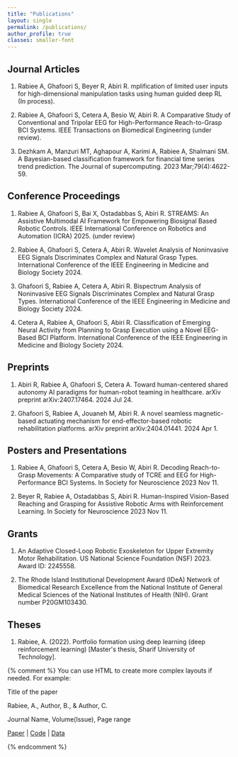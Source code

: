 ```yaml
---
title: "Publications"
layout: single
permalink: /publications/
author_profile: true
classes: smaller-font
---
```


## Journal Articles

1. Rabiee A, Ghafoori S, Beyer R, Abiri R. mplification of limited user inputs for high-dimensional manipulation tasks using human guided deep RL (In process).

2. Rabiee A, Ghafoori S, Cetera A, Besio W, Abiri R. A Comparative Study of Conventional and Tripolar EEG for High-Performance Reach-to-Grasp BCI Systems. IEEE Transactions on Biomedical Engineering (under review). 

3. Dezhkam A, Manzuri MT, Aghapour A, Karimi A, Rabiee A, Shalmani SM. A Bayesian-based classification framework for financial time series trend prediction. The Journal of supercomputing. 2023 Mar;79(4):4622-59.

## Conference Proceedings

1. Rabiee A, Ghafoori S, Bai X, Ostadabbas S, Abiri R. STREAMS: An Assistive Multimodal AI Framework for Empowering
Biosignal Based Robotic Controls. IEEE International Conference on Robotics and Automation (ICRA) 2025. (under review)

2. Rabiee A, Ghafoori S, Cetera A, Abiri R. Wavelet Analysis of Noninvasive EEG Signals Discriminates Complex and Natural Grasp Types. International Conference of the IEEE Engineering in Medicine and Biology Society 2024.

3. Ghafoori S, Rabiee A, Cetera A, Abiri R. Bispectrum Analysis of Noninvasive EEG Signals Discriminates Complex and Natural Grasp Types. International Conference of the IEEE Engineering in Medicine and Biology Society 2024.

4. Cetera A, Rabiee A, Ghafoori S, Abiri R. Classification of Emerging Neural Activity from Planning to Grasp Execution using a Novel EEG-Based BCI Platform. International Conference of the IEEE Engineering in Medicine and Biology Society 2024.

## Preprints

1. Abiri R, Rabiee A, Ghafoori S, Cetera A. Toward human-centered shared autonomy AI paradigms for human-robot teaming in healthcare. arXiv preprint arXiv:2407.17464. 2024 Jul 24.

2. Ghafoori S, Rabiee A, Jouaneh M, Abiri R. A novel seamless magnetic-based actuating mechanism for end-effector-based robotic rehabilitation platforms. arXiv preprint arXiv:2404.01441. 2024 Apr 1. 

## Posters and Presentations

1. Rabiee A, Ghafoori S, Cetera A, Besio W, Abiri R. Decoding Reach-to-Grasp Movements: A Comparative study of TCRE and EEG for High-Performance BCI Systems. In Society for Neuroscience 2023 Nov 11.

2. Beyer R, Rabiee A, Ostadabbas S, Abiri R. Human-Inspired Vision-Based Reaching and Grasping for Assistive Robotic Arms with Reinforcement Learning. In Society for Neuroscience 2023 Nov 11.

## Grants

1. An Adaptive Closed-Loop Robotic Exoskeleton for Upper Extremity Motor Rehabilitation. US National Science Foundation (NSF) 2023. Award ID: 2245558.

2. The Rhode Island Institutional Development Award (IDeA) Network of Biomedical Research Excellence from the National Institute of General Medical Sciences of the National Institutes of Health (NIH). Grant number P20GM103430.

## Theses

1. Rabiee, A. (2022). Portfolio formation using deep learning (deep reinforcement learning) [Master's thesis, Sharif University of Technology].

{% comment %}
You can use HTML to create more complex layouts if needed. For example:

<div class="publication">
  <p class="title">Title of the paper</p>
  <p class="authors">Rabiee, A., Author, B., & Author, C.</p>
  <p class="venue">Journal Name, Volume(Issue), Page range</p>
  <p class="links">
    <a href="URL_TO_PAPER">Paper</a> | 
    <a href="URL_TO_CODE">Code</a> | 
    <a href="URL_TO_DATA">Data</a>
  </p>
</div>
{% endcomment %}

